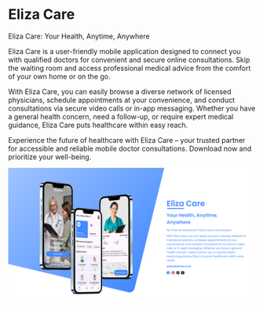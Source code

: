 # Eliza Care

Eliza Care: Your Health, Anytime, Anywhere

Eliza Care is a user-friendly mobile application designed to connect you with qualified doctors for convenient and secure online consultations. Skip the waiting room and access professional medical advice from the comfort of your own home or on the go.

With Eliza Care, you can easily browse a diverse network of licensed physicians, schedule appointments at your convenience, and conduct consultations via secure video calls or in-app messaging. Whether you have a general health concern, need a follow-up, or require expert medical guidance, Eliza Care puts healthcare within easy reach.

Experience the future of healthcare with Eliza Care – your trusted partner for accessible and reliable mobile doctor consultations. Download now and prioritize your well-being.

![Banner Ad](banner.png)
